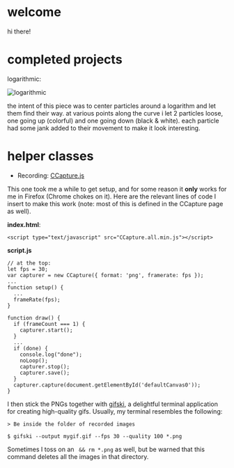 # welcome

hi there!

# completed projects

logarithmic:

![logarithmic](https://assets.objkt.com/file/assets-001/KT1RJ6PbjHpwc3M5rw5s2Nbmefwbuwbdxton/5/6/467356/artifact.png)

the intent of this piece was to center particles around a logarithm and let them find their way.  at various points along the curve i let 2 particles loose, one going up (colorful) and one going down (black & white).  each particle had some jank added to their movement to make it look interesting.

# helper classes

* Recording: [CCapture.js](https://github.com/spite/ccapture.js)

This one took me a while to get setup, and for some reason it **only** works for me in Firefox (Chrome chokes on it).  Here are the relevant lines of code I insert to make this work (note: most of this is defined in the CCapture page as well).

**index.html**:

```
<script type="text/javascript" src="CCapture.all.min.js"></script>
```

**script.js**

```
// at the top:
let fps = 30;
var capturer = new CCapture({ format: 'png', framerate: fps });
...
function setup() {
  ...
  frameRate(fps);
}

function draw() {
  if (frameCount === 1) {
    capturer.start();
  }
  ...  
  if (done) {
    console.log("done");
    noLoop();
    capturer.stop();
    capturer.save();
  }
  capturer.capture(document.getElementById('defaultCanvas0'));
}
```


I then stick the PNGs together with [gifski](https://gif.ski/), a delightful terminal application for creating high-quality gifs. Usually, my terminal resembles the following:

```
> Be inside the folder of recorded images

$ gifski --output mygif.gif --fps 30 --quality 100 *.png
```

Sometimes I toss on an ` && rm *.png` as well, but be warned that this command deletes all the images in that directory.
